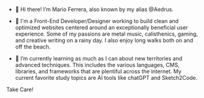 - 👋 Hi there! I’m Mario Ferrera, also known by my alias @Aedrus.

- 👀 I'm a Front-End Developer/Designer working to build clean and optimized websites centered around an exceptionally beneficial user experience. Some of my passions are metal music, calisthenics, gaming, and creative writing on a rainy day. I also enjoy long walks both on and off the beach.

- 🌱 I’m currently learning as much as I can about new territories and advanced techniques. This includes the various languages, CMS, libraries, and frameworks that are plentiful across the internet. My current favorite study topics are AI tools like chatGPT and Sketch2Code.

Take Care!
